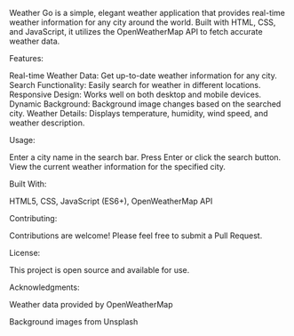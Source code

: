 Weather Go is a simple, elegant weather application that provides real-time weather information for any city around the world.
Built with HTML, CSS, and JavaScript, it utilizes the OpenWeatherMap API to fetch accurate weather data.

Features:

Real-time Weather Data: Get up-to-date weather information for any city.
Search Functionality: Easily search for weather in different locations.
Responsive Design: Works well on both desktop and mobile devices.
Dynamic Background: Background image changes based on the searched city.
Weather Details: Displays temperature, humidity, wind speed, and weather description.

Usage:

Enter a city name in the search bar.
Press Enter or click the search button.
View the current weather information for the specified city.

Built With:

HTML5, CSS, JavaScript (ES6+), OpenWeatherMap API

Contributing:

Contributions are welcome! Please feel free to submit a Pull Request.

License:

This project is open source and available for use.

Acknowledgments:

Weather data provided by OpenWeatherMap

Background images from Unsplash
